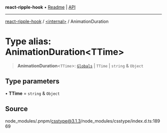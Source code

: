 **react-ripple-hook** • [Readme](../../README.md) \| [API](../../globals.md)

***

[react-ripple-hook](../../README.md) / [\<internal\>](../README.md) / AnimationDuration

# Type alias: AnimationDuration\<TTime\>

> **AnimationDuration**\<`TTime`\>: [`Globals`](Globals.md) \| `TTime` \| `string` & `Object`

## Type parameters

• **TTime** = `string` & `Object`

## Source

node\_modules/.pnpm/csstype@3.1.3/node\_modules/csstype/index.d.ts:18969
